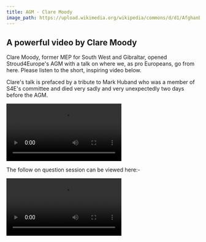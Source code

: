 ```yaml
---
title: AGM - Clare Moody
image_path: https://upload.wikimedia.org/wikipedia/commons/d/d1/AfghanBiscuit.jpg
---
```

## A powerful video by Clare Moody

Clare Moody, former MEP for South West and Gibraltar, opened Stroud4Europe's AGM with a talk on where we, as pro Europeans,  go from here.  Please listen to the short, inspiring video below. 

Clare's talk is prefaced by a tribute to Mark Huband who was a member of S4E's committee and died very sadly and very unexpectedly two days before the AGM.

<video  autoplay controls>
    <source src="{{ 127.0.0.1:4000/assets }}/assets/Clare_talk.mp4" type="video/mp4">
</video>


The follow on question session can be viewed here:-

<video  controls>
    <source src="{{ 127.0.0.1:4000/assets }}/assets/Clare_Questions.mp4" type="video/mp4">
</video>
